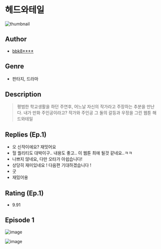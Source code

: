 # 헤드와테일
![thumbnail](https://image-comic.pstatic.net/user_contents_data/challenge_comic/2023/05/23/346447/upload_3546643419565680184_480x623.jpeg)

## Author
- [bbk8****](https://comic.naver.com/artistTitle?id=346447)

## Genre
- 판타지, 드라마

## Description
> 평범한 학교생활을 하던 주연후, 어느날 자신의 작가라고 주장하는 추분을 만난다. 내가 만화 주인공이라고? 작가와 주인공 그 둘의 갈등과 우정을 그린 웹툰 해드와테일

## Replies (Ep.1)
- 오 신작이에요? 재밋어요
- 헐 퀄리티도 대박이구.. 내용도 좋고.. 이 웹툰 최애 될것 같네요..ㅋㅋ
- 나쁘지 않네요, 다만 오타가 아쉽습니다!
- 상당히 재미있네요 ! 다음편 기대하겠습니다 !
- 굿
- 재밌어용

## Rating (Ep.1)
- 9.91

## Episode 1
![image](https://image-comic.pstatic.net/user_contents_data/challenge_comic/2023/05/23/346447/upload_7305229138638616113.jpeg)

![image](https://image-comic.pstatic.net/user_contents_data/challenge_comic/2023/05/23/346447/upload_4063430154111051363.jpeg)
